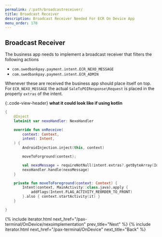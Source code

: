 ```yaml
---
permalink: /:path/broadcastreceiver/
title: Broadcast Receiver
description: Broadcast Receiver Needed For ECR On Device App
menu_order: 170
---
```


## Broadcast Receiver

The business app needs to implement a broadcast receiver that filters the following actions

*   `com.swedbankpay.payment.intent.ECR_NEXO_MESSAGE`
*   `com.swedbankpay.payment.intent.ECR_ADMIN`

Whenever these are received the business app should place itself on top. For `ECR_NEXO_MESSAGE` the actual `SaleToPOIResponse\Request` is placed in the property `extras` of the intent.

{:.code-view-header}
**what it could look like if using kotlin**

```kotlin
{
    @Inject
    lateinit var nexoHandler: NexoHandler

    override fun onReceive(
        context: Context,
        intent: Intent,
    ) {
        AndroidInjection.inject(this, context)

        moveToForground(context);

        val nexoMessage = requireNotNull(intent.extras?.getByteArray(Intent.EXTRA_TEXT))
        nexoHandler.handle(nexoMessage)
    }

    private fun moveToForeground(context: Context) {
        Intent(context, MainActivity::class.java).apply {
            addFlags(Intent.FLAG_ACTIVITY_REORDER_TO_FRONT)
        }.also { context.startActivity(it) }
    }

}
```

{% include iterator.html next_href="/pax-terminal/OnDevice/nexoimplementation" prev_title="Next" %}
{% include iterator.html next_href="/pax-terminal/OnDevice" next_title="Back" %}
